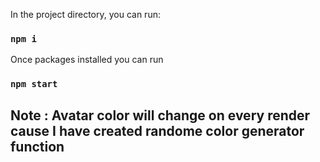 In the project directory, you can run:

### `npm i`

Once packages installed you can run

### `npm start`

## Note : Avatar color will change on every render cause I have created randome color generator function
